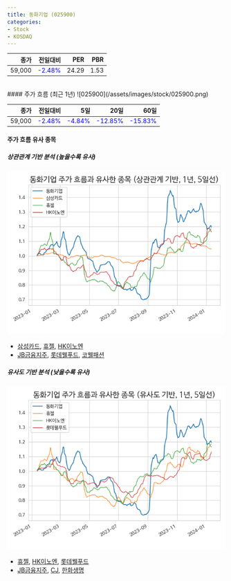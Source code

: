 ```yaml
---
title: 동화기업 (025900)
categories:
- Stock
- KOSDAQ
---
```


|종가|전일대비|PER|PBR|
|---:|-------:|--:|---:|
|59,000|<span style="color: blue">-2.48%</span>|24.29|1.53|

<!-- more -->
<br>
#### 주가 흐름 (최근 1년)
![025900](/assets/images/stock/025900.png)

|종가|전일대비|5일|20일|60일|
|---:|-------:|--:|---:|---:|
|59,000|<span style="color: blue">-2.48%</span>|<span style="color: blue">-4.84%</span>|<span style="color: blue">-12.85%</span>|<span style="color: blue">-15.83%</span>|

<!-- more -->

#### 주가 흐름 유사 종목

##### 상관관계 기반 분석 (높을수록 유사)
![025900](/assets/images/stock/025900_corr.png)
- [삼성카드](/029780/), [휴젤](/145020/), [HK이노엔](/195940/)
- [JB금융지주](/175330/), [롯데웰푸드](/280360/), [코웰패션](/033290/)

##### 유사도 기반 분석 (낮을수록 유사)	
![025900](/assets/images/stock/025900_sim.png)
- [휴젤](/145020/), [HK이노엔](/195940/), [롯데웰푸드](/280360/)
- [JB금융지주](/175330/), [CJ](/001040/), [한화생명](/088350/)
